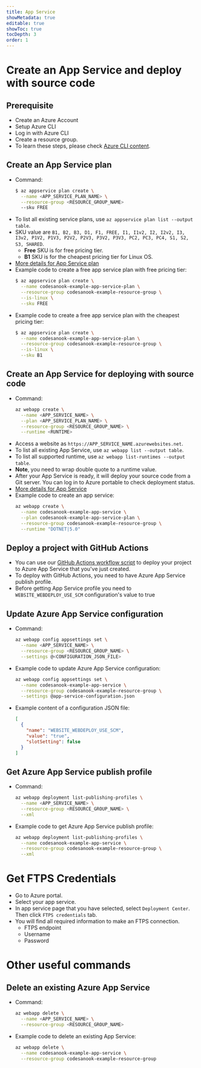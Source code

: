 ```yaml
---
title: App Service
showMetadata: true
editable: true
showToc: true
tocDepth: 3
order: 1
---
```


# Create an App Service and deploy with source code

## Prerequisite
- Create an Azure Account
- Setup Azure CLI
- Log in with Azure CLI
- Create a resource group.
- To learn these steps, please check [Azure CLI content](/cloud-hosting/azure/azure-cli).

## Create an App Service plan
- Command:
  ```sh
  $ az appservice plan create \
    --name <APP_SERVICE_PLAN_NAME> \
    --resource-group <RESOURCE_GROUP_NAME>
    --sku FREE
  ```
- To list all existing service plans, use `az appservice plan list --output table`.
- SKU value are `B1, B2, B3, D1, F1, FREE, I1, I1v2, I2, I2v2, I3, I3v2, P1V2, P1V3, P2V2, P2V3, P3V2, P3V3, PC2, PC3, PC4, S1, S2, S3, SHARED`.
  - **Free** SKU is for free pricing tier.
  - **B1** SKU is for the cheapest pricing tier for Linux OS.
- [More details for App Service plan](https://docs.microsoft.com/en-us/cli/azure/appservice/plan?view=azure-cli-latest)
- Example code to create a free app service plan with free pricing tier:
  ```sh
  $ az appservice plan create \
    --name codesanook-example-app-service-plan \
    --resource-group codesanook-example-resource-group \
    --is-linux \
    --sku FREE
  ```
- Example code to create a free app service plan with the cheapest pricing tier:
  ```sh
  $ az appservice plan create \
    --name codesanook-example-app-service-plan \
    --resource-group codesanook-example-resource-group \
    --is-linux \
    --sku B1
  ```

## Create an App Service for deploying with source code
- Command:
  ```sh
  az webapp create \
    --name <APP_SERVICE_NAME> \
    --plan <APP_SERVICE_PLAN_NAME> \
    --resource-group <RESOURCE_GROUP_NAME> \
    --runtime <RUNTIME>
  ```
- Access a website as `https://APP_SERVICE_NAME.azurewebsites.net`.
- To list all existing App Service, use `az webapp list --output table`.
- To list all supported runtime, use `az webapp list-runtimes --output table`.
- **Note**, you need to wrap double quote to a runtime value.
- After your App Service is ready, it will deploy your source code from a Git server. You can log in to Azure portable to check deployment status.
- [More details for App Service](https://docs.microsoft.com/en-us/cli/azure/webapp?view=azure-cli-latest)
- Example code to create an app service:
  ```sh
  az webapp create \
    --name codesanook-example-app-service \
    --plan codesanook-example-app-service-plan \
    --resource-group codesanook-example-resource-group \
    --runtime "DOTNET|5.0"
  ```

## Deploy a project with GitHub Actions
- You can use our [GitHub Actions workflow script](https://www.dotnetthailand.com/programming-cookbook/github-actions/deploy-dotnet-app-to-azure-app-service) to deploy your project to Azure App Service that you've just created.
- To deploy with GitHub Actions, you need to have Azure App Service publish profile.
- Before getting App Service profile you need to `WEBSITE_WEBDEPLOY_USE_SCM` configuration's value to true

## Update Azure App Service configuration
- Command:
  ```sh
  az webapp config appsettings set \
    --name <APP_SERVICE_NAME> \
    --resource-group <RESOURCE_GROUP_NAME> \
    --settings @<CONFIGURATION_JSON_FILE>
  ```
- Example code to update Azure App Service configuration:
  ```sh
  az webapp config appsettings set \
    --name codesanook-example-app-service \
    --resource-group codesanook-example-resource-group \
    --settings @app-service-configuration.json
  ```
- Example content of a configuration JSON file:
  ```json
  [
    {
      "name": "WEBSITE_WEBDEPLOY_USE_SCM",
      "value": "true",
      "slotSetting": false
    }
  ]
  ```

## Get Azure App Service publish profile
- Command:
  ```sh
  az webapp deployment list-publishing-profiles \
    --name <APP_SERVICE_NAME> \
    --resource-group <RESOURCE_GROUP_NAME> \
    --xml
  ```
- Example code to get Azure App Service publish profile:
  ```sh
  az webapp deployment list-publishing-profiles \
    --name codesanook-example-app-service \
    --resource-group codesanook-example-resource-group \
    --xml
  ```

# Get FTPS Credentials
- Go to Azure portal.
- Select your app service.
- In app service page that you have selected, select `Deployment Center`. Then click `FTPS credentials` tab.
- You will find all required information to make an FTPS connection.
  - FTPS endpoint
  - Username
  - Password

# Other useful commands

## Delete an existing Azure App Service
- Command:
  ```sh
  az webapp delete \
    --name <APP_SERVICE_NAME> \
    --resource-group <RESOURCE_GROUP_NAME>
  ```
- Example code to delete an existing App Service:
  ```sh
  az webapp delete \
    --name codesanook-example-app-service \
    --resource-group codesanook-example-resource-group
  ```
